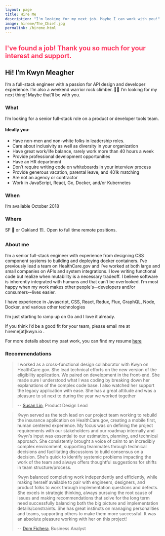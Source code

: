 ```yaml
---
layout: page
title: Hire Me
description: "I'm looking for my next job. Maybe I can work with you!"
image: hireme/The_Chief.jpg
permalink: /hireme.html
---
```

<h2 style="color: hsl(348, 100%, 61%)"> I've found a job! Thank you so much for your interest and support. </h2>

## Hi! I’m Kwyn Meagher

I’m a full-stack engineer with a passion for API design and developer experience. I’m also a weekend warrior rock climber. 🧗‍♀️️ I’m looking for my next thing! Maybe that’ll be with you.

### What

I’m looking for a senior full-stack role on a product or developer tools team.

#### Ideally you:

- Have non-men and non-white folks in leadership roles.
- Care about inclusivity as well as diversity in your organization
- Have great work/life balance, rarely work more than 40 hours a week
- Provide professional development opportunities
- Have an HR department
- Don’t require writing code on whiteboards in your interview process
- Provide generous vacation, parental leave, and 401k matching
- Are not an agency or contractor
- Work in JavaScript, React, Go, Docker, and/or Kubernetes

### When

I’m available October 2018

### Where

SF 🌁 or Oakland 🏗️. Open to full time remote positions.

### About me

I’m a senior full-stack engineer with experience from designing CSS component systems to building and deploying docker containers. I’ve previously lead a team on HealthCare.gov and I’ve worked at both large and small companies on APIs and system integrations. I love writing functional code but realize when mutability is a necessary tradeoff. I believe software is inherently integrated with humans and that can’t be overlooked. I’m most happy when my work makes other people's--developers and/or consumers--lives easier.

I have experience in Javascript, CSS, React, Redux, Flux, GraphQL, Node, Docker, and various other technologies

I’m just starting to ramp up on Go and I love it already.

If you think I’d be a good fit for your team, please email me at hireme[at]kwyn.io .

For more details about my past work, you can find my resume [here](http://kwyn.github.io/resume)

### Recommendations

> I worked as a cross-functional design collaborator with Kwyn on HealthCare.gov. She lead technical efforts on the new version of the eligibility application. We paired on development in the front-end. She made sure I understood what I was coding by breaking down her explanations of the complex code base. I also watched her support the legacy application with ease. She has a great attitude and was a pleasure to sit next to during the year we worked together
>
> -- [Susan Lin](http://bysusanlin.com), Product Design Lead

>Kwyn served as the tech lead on our project team working to rebuild the insurance application on HealthCare.gov, creating a mobile first, human centered experience. My focus was on defining the project requirements with our stakeholders and our roadmap internally and Kwyn's input was essential to our estimation, planning, and technical approach. She consistently brought a voice of calm to an incredibly complex environment, supporting teammates through technical decisions and facilitating discussions to build consensus on a decision. She's quick to identify systemic problems impacting the work of the team and always offers thoughtful suggestions for shifts in team structure/process.  
>
> Kwyn balanced completing work independently and efficiently, while making herself available to pair with engineers, designers, and product folks to work through implementation questions and defects. She excels in strategic thinking, always pursuing the root cause of issues and making recommendations that solve for the long term need successfully balancing both the big picture and implementation details/constraints. She has great instincts on managing personalities and teams, supporting others to make them more successful. It was an absolute pleasure working with her on this project!  
>
> -- [Dom Fichera](https://twitter.com/domenicfichera), Business Analyst
